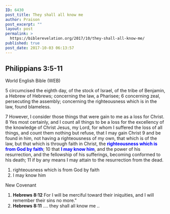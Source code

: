 ```yaml
---
ID: 6430
post_title: They shall all know me
author: Praison
post_excerpt: ""
layout: post
permalink: >
  https://biblerevelation.org/2017/10/they-shall-all-know-me/
published: true
post_date: 2017-10-03 06:13:57
---
```

<h2>Philippians 3:5-11</h2>
World English Bible (WEB)

5 circumcised the eighth day, of the stock of Israel, of the tribe of Benjamin, a Hebrew of Hebrews; concerning the law, a Pharisee; 6 concerning zeal, persecuting the assembly; concerning the righteousness which is in the law, found blameless.

7 However, I consider those things that were gain to me as a loss for Christ. 8 Yes most certainly, and I count all things to be a loss for the excellency of the knowledge of Christ Jesus, my Lord, for whom I suffered the loss of all things, and count them nothing but refuse, that I may gain Christ 9 and be found in him, not having a righteousness of my own, that which is of the law, but that which is through faith in Christ, the <span style="color: #0000ff;"><strong>righteousness which is from God by faith</strong></span>; 10 that <span style="color: #0000ff;"><strong>I may know him</strong></span>, and the power of his resurrection, and the fellowship of his sufferings, becoming conformed to his death; 11 if by any means I may attain to the resurrection from the dead.
<ol>
 	<li>righteousness which is from God by faith</li>
 	<li>I may know him</li>
</ol>
New Covenant
<ol>
 	<li><b>Hebrews 8:12</b> For I will be merciful toward their iniquities, and I will remember their sins no more."</li>
 	<li><strong>Hebrews 8:11</strong> .... they shall all know me ..</li>
</ol>
&nbsp;